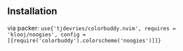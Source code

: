 ## Installation
via packer:
`use{'tjdevries/colorbuddy.nvim', requires = 'klooj/noogies', config = [[require('colorbuddy').colorscheme('noogies')]]}`

